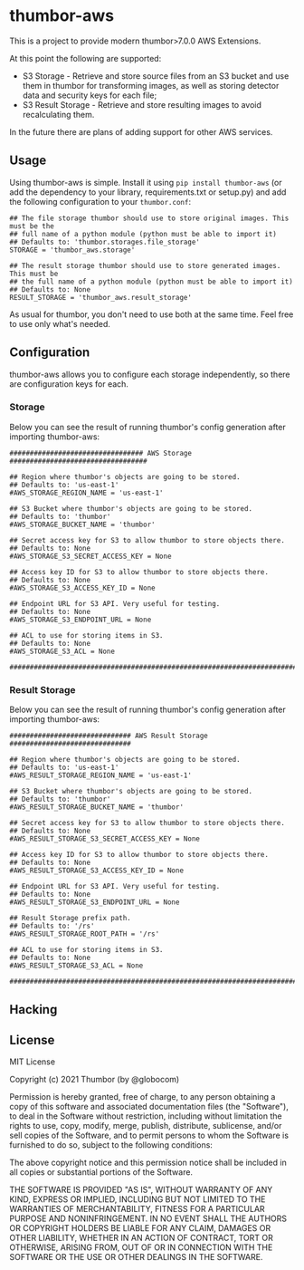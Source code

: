 # thumbor-aws

This is a project to provide modern thumbor>7.0.0 AWS Extensions.

At this point the following are supported:

* S3 Storage - Retrieve and store source files from an S3 bucket and use them in thumbor for transforming images, as well as storing detector data and security keys for each file;
* S3 Result Storage - Retrieve and store resulting images to avoid recalculating them.

In the future there are plans of adding support for other AWS services.

## Usage

Using thumbor-aws is simple. Install it using `pip install thumbor-aws` (or add the dependency to your library, requirements.txt or setup.py) and add the following configuration to your `thumbor.conf`:

```
## The file storage thumbor should use to store original images. This must be the
## full name of a python module (python must be able to import it)
## Defaults to: 'thumbor.storages.file_storage'
STORAGE = 'thumbor_aws.storage'

## The result storage thumbor should use to store generated images. This must be
## the full name of a python module (python must be able to import it)
## Defaults to: None
RESULT_STORAGE = 'thumbor_aws.result_storage'
```

As usual for thumbor, you don't need to use both at the same time. Feel free to use only what's needed.

## Configuration

thumbor-aws allows you to configure each storage independently, so there are configuration keys for each.

### Storage

Below you can see the result of running thumbor's config generation after importing thumbor-aws:

```
################################# AWS Storage ##################################

## Region where thumbor's objects are going to be stored.
## Defaults to: 'us-east-1'
#AWS_STORAGE_REGION_NAME = 'us-east-1'

## S3 Bucket where thumbor's objects are going to be stored.
## Defaults to: 'thumbor'
#AWS_STORAGE_BUCKET_NAME = 'thumbor'

## Secret access key for S3 to allow thumbor to store objects there.
## Defaults to: None
#AWS_STORAGE_S3_SECRET_ACCESS_KEY = None

## Access key ID for S3 to allow thumbor to store objects there.
## Defaults to: None
#AWS_STORAGE_S3_ACCESS_KEY_ID = None

## Endpoint URL for S3 API. Very useful for testing.
## Defaults to: None
#AWS_STORAGE_S3_ENDPOINT_URL = None

## ACL to use for storing items in S3.
## Defaults to: None
#AWS_STORAGE_S3_ACL = None

################################################################################
```

### Result Storage

Below you can see the result of running thumbor's config generation after importing thumbor-aws:

```
############################## AWS Result Storage ##############################

## Region where thumbor's objects are going to be stored.
## Defaults to: 'us-east-1'
#AWS_RESULT_STORAGE_REGION_NAME = 'us-east-1'

## S3 Bucket where thumbor's objects are going to be stored.
## Defaults to: 'thumbor'
#AWS_RESULT_STORAGE_BUCKET_NAME = 'thumbor'

## Secret access key for S3 to allow thumbor to store objects there.
## Defaults to: None
#AWS_RESULT_STORAGE_S3_SECRET_ACCESS_KEY = None

## Access key ID for S3 to allow thumbor to store objects there.
## Defaults to: None
#AWS_RESULT_STORAGE_S3_ACCESS_KEY_ID = None

## Endpoint URL for S3 API. Very useful for testing.
## Defaults to: None
#AWS_RESULT_STORAGE_S3_ENDPOINT_URL = None

## Result Storage prefix path.
## Defaults to: '/rs'
#AWS_RESULT_STORAGE_ROOT_PATH = '/rs'

## ACL to use for storing items in S3.
## Defaults to: None
#AWS_RESULT_STORAGE_S3_ACL = None

################################################################################
```

## Hacking

## License

MIT License

Copyright (c) 2021 Thumbor (by @globocom)

Permission is hereby granted, free of charge, to any person obtaining a copy
of this software and associated documentation files (the "Software"), to deal
in the Software without restriction, including without limitation the rights
to use, copy, modify, merge, publish, distribute, sublicense, and/or sell
copies of the Software, and to permit persons to whom the Software is
furnished to do so, subject to the following conditions:

The above copyright notice and this permission notice shall be included in all
copies or substantial portions of the Software.

THE SOFTWARE IS PROVIDED "AS IS", WITHOUT WARRANTY OF ANY KIND, EXPRESS OR
IMPLIED, INCLUDING BUT NOT LIMITED TO THE WARRANTIES OF MERCHANTABILITY,
FITNESS FOR A PARTICULAR PURPOSE AND NONINFRINGEMENT. IN NO EVENT SHALL THE
AUTHORS OR COPYRIGHT HOLDERS BE LIABLE FOR ANY CLAIM, DAMAGES OR OTHER
LIABILITY, WHETHER IN AN ACTION OF CONTRACT, TORT OR OTHERWISE, ARISING FROM,
OUT OF OR IN CONNECTION WITH THE SOFTWARE OR THE USE OR OTHER DEALINGS IN THE
SOFTWARE.
